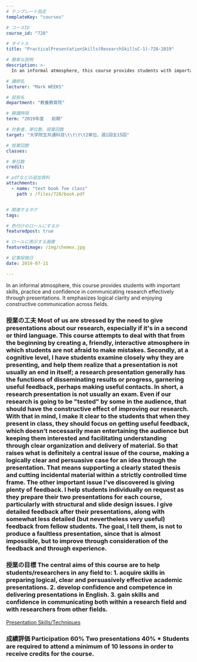 ```yaml
---
# テンプレート指定
templateKey: "courses"

# コースID
course_id: "728"

# タイトル
title: "PracticalPresentationSkills(ResearchSkillsC-1)-728-2019"

# 簡単な説明
description: >-
  In an informal atmosphere, this course provides students with important skills, practice and confide...

# 講師名
lecturer: "Mark WEEKS"

# 部局名
department: "教養教育院"

# 開講時限
term: "2019年度	前期"

# 対象者、単位数、授業回数
target: "大学院生共通科目\t\t\t\t2単位、週1回全15回"

# 授業回数
classes: 

# 単位数
credit: 

# pdfなどの追加資料
attachments: 
  - name: "text book foe class" 
    path : /files/728/book.pdf


# 関連するタグ
tags:

# 色付けのロールにするか
featuredpost: true

# ロールに表示する画像
featuredimage: /img/chemex.jpg

# 記事投稿日
date: 2019-07-11

---
```

In an informal atmosphere, this course provides students with important skills, practice and confidence in communicating research effectively through presentations. It emphasizes logical clarity and enjoying constructive communication across fields.
 ### 授業の工夫 Most of us are stressed by the need to give presentations about our research, especially if it's in a second or third language. This course attempts to deal with that from the beginning by creating a, friendly, interactive atmosphere in which students are not afraid to make mistakes. Secondly, at a cognitive level, I have students examine closely why they are presenting, and help them realize that a presentation is not usually an end in itself; a research presentation generally has the functions of disseminating results or progress, garnering useful feedback, perhaps making useful contacts. In short, a research presentation is not usually an exam. Even if our research is going to be "tested" by some in the audience, that should have the constructive effect of improving our research. With that in mind, I make it clear to the students that when they present in class, they should focus on getting useful feedback, which doesn't necessarily mean entertaining the audience but keeping them interested and facilitating understanding through clear organization and delivery of material. So that raises what is definitely a central issue of the course, making a logically clear and persuasive case for an idea through the presentation. That means supporting a clearly stated thesis and cutting incidental material within a strictly controlled time frame. The other important issue I've discovered is giving plenty of feedback. I help students individually on request as they prepare their two presentations for each course, particularly with structural and slide design issues. I give detailed feedback after their presentations, along with somewhat less detailed (but nevertheless very useful) feedback from fellow students. The goal, I tell them, is not to produce a faultless presentation, since that is almost impossible, but to improve through consideration of the feedback and through experience.

 ### 授業の目標 The central aims of this course are to help students/researchers in any field to: 1. acquire skills in preparing logical, clear and persuasively effective academic presentations. 2. develop confidence and competence in delivering presentations in English. 3. gain skills and confidence in communicating both within a research field and with researchers from other fields.


[Presentation Skills/Techniques](/files/728/book.pdf) 

 ### 成績評価 Participation 60% Two presentations 40% * Students are required to attend a minimum of 10 lessons in order to receive credits for the course.
